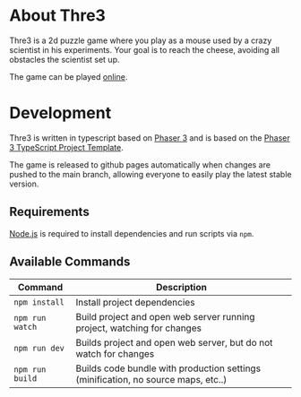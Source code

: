 # About Thre3

Thre3 is a 2d puzzle game where you play as a mouse used by a crazy scientist in his experiments.
Your goal is to reach the cheese, avoiding all obstacles the scientist set up.

The game can be played [online](https://joachimmarin.github.io/Thre3/).

# Development

Thre3 is written in typescript based on [Phaser 3](https://phaser.io/) and is based on the [Phaser 3 TypeScript Project Template](https://github.com/photonstorm/phaser3-typescript-project-template).

The game is released to github pages automatically when changes are pushed to the main branch, allowing everyone to easily play the latest stable version.

## Requirements

[Node.js](https://nodejs.org) is required to install dependencies and run scripts via `npm`.

## Available Commands

| Command         | Description                                                                       |
| --------------- | --------------------------------------------------------------------------------- |
| `npm install`   | Install project dependencies                                                      |
| `npm run watch` | Build project and open web server running project, watching for changes           |
| `npm run dev`   | Builds project and open web server, but do not watch for changes                  |
| `npm run build` | Builds code bundle with production settings (minification, no source maps, etc..) |
